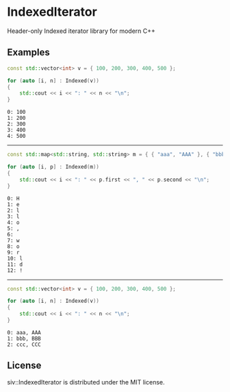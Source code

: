 # IndexedIterator
Header-only Indexed iterator library for modern C++

## Examples

```cpp
const std::vector<int> v = { 100, 200, 300, 400, 500 };

for (auto [i, n] : Indexed(v))
{
	std::cout << i << ": " << n << "\n"; 
}  
```
```
0: 100
1: 200
2: 300
3: 400
4: 500
```

------

```cpp
const std::map<std::string, std::string> m = { { "aaa", "AAA" }, { "bbb", "BBB" }, { "ccc", "CCC" } };

for (auto [i, p] : Indexed(m))
{
	std::cout << i << ": " << p.first << ", " << p.second << "\n"; 
}
```
```
0: H
1: e
2: l
3: l
4: o
5: ,
6:  
7: w
8: o
9: r
10: l
11: d
12: !
```

------

```cpp
const std::vector<int> v = { 100, 200, 300, 400, 500 };

for (auto [i, n] : Indexed(v))
{
	std::cout << i << ": " << n << "\n"; 
}  
```
```
0: aaa, AAA
1: bbb, BBB
2: ccc, CCC
```

## License
siv::IndexedIterator is distributed under the MIT license.


